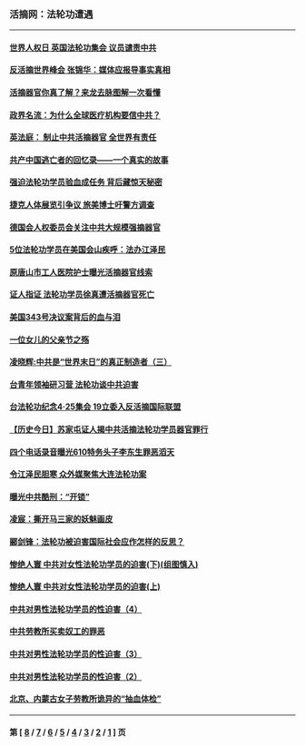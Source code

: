 ### 活摘网：法轮功遭遇
---
#### [世界人权日 英国法轮功集会 议员谴责中共](../../pages/nf5881/n13431763.md?04160430) 
#### [反活摘世界峰会 张锦华：媒体应报导事实真相](../../pages/nf5881/n13278502.md?04160430) 
#### [活摘器官你真了解？来龙去脉图解一次看懂](../../pages/nf5881/n13013820.md?04160430) 
#### [政界名流：为什么全球医疗机构要信中共？](../../pages/nf5881/n11945479.md?04160430) 
#### [英法庭： 制止中共活摘器官 全世界有责任](../../pages/nf5881/n11330691.md?04160430) 
#### [共产中国逃亡者的回忆录——一个真实的故事](../../pages/nf5881/n10918649.md?04160430) 
#### [强迫法轮功学员验血成任务 背后藏惊天秘密](../../pages/nf5881/n4252384.md?04160430) 
#### [捷克人体展览引争议 旅美博士吁警方调查](../../pages/nf5881/n9429187.md?04160430) 
#### [德国会人权委员会关注中共大规模强摘器官](../../pages/nf5881/n8418950.md?04160430) 
#### [5位法轮功学员在美国会山疾呼：法办江泽民](../../pages/nf5881/n8101519.md?04160430) 
#### [原唐山市工人医院护士曝光活摘器官线索](../../pages/nf5881/n8076384.md?04160430) 
#### [证人指证 法轮功学员徐真遭活摘器官死亡](../../pages/nf5881/n8042467.md?04160430) 
#### [美国343号决议案背后的血与泪](../../pages/nf5881/n8020684.md?04160430) 
#### [一位女儿的父亲节之殇](../../pages/nf5881/n8014122.md?04160430) 
#### [凌晓辉:中共是“世界末日”的真正制造者（三）](../../pages/nf5881/n4210333.md?04160430) 
#### [台青年领袖研习营 法轮功谈中共迫害](../../pages/nf5881/n4141857.md?04160430) 
#### [台法轮功纪念4‧25集会 19立委入反活摘国际联盟](../../pages/nf5881/n4141821.md?04160430) 
#### [【历史今日】苏家屯证人揭中共活摘法轮功学员器官罪行](../../pages/nf5881/n4135912.md?04160430) 
#### [四个电话录音曝光610特务头子李东生罪恶滔天](../../pages/nf5881/n4040060.md?04160430) 
#### [令江泽民胆寒 众外媒聚焦大连法轮功案](../../pages/nf5881/n3932671.md?04160430) 
#### [曝光中共酷刑：“开锁”](../../pages/nf5881/n3889373.md?04160430) 
#### [凌宸：撕开马三家的妖魅画皮](../../pages/nf5881/n3849369.md?04160430) 
#### [郦剑锋：法轮功被迫害国际社会应作怎样的反思？](../../pages/nf5881/n3824560.md?04160430) 
#### [惨绝人寰 中共对女性法轮功学员的迫害(下)(组图慎入)](../../pages/nf5881/n3816285.md?04160430) 
#### [惨绝人寰 中共对女性法轮功学员的迫害(上)](../../pages/nf5881/n3815374.md?04160430) 
#### [中共对男性法轮功学员的性迫害（4）](../../pages/nf5881/n3769144.md?04160430) 
#### [中共劳教所买卖奴工的罪恶](../../pages/nf5881/n3769378.md?04160430) 
#### [中共对男性法轮功学员的性迫害（3）](../../pages/nf5881/n3768231.md?04160430) 
#### [中共对男性法轮功学员的性迫害（2）](../../pages/nf5881/n3767211.md?04160430) 
#### [北京、内蒙古女子劳教所诡异的“抽血体检”](../../pages/nf5881/n3753158.md?04160430) 

---
#### 第 [ [8](./8.md?04160430) / [7](./7.md?04160430) / [6](./6.md?04160430) / [5](./5.md?04160430) / [4](./4.md?04160430) / [3](./3.md?04160430) / [2](./2.md?04160430) / [1](./1.md?04160430) ] 页
